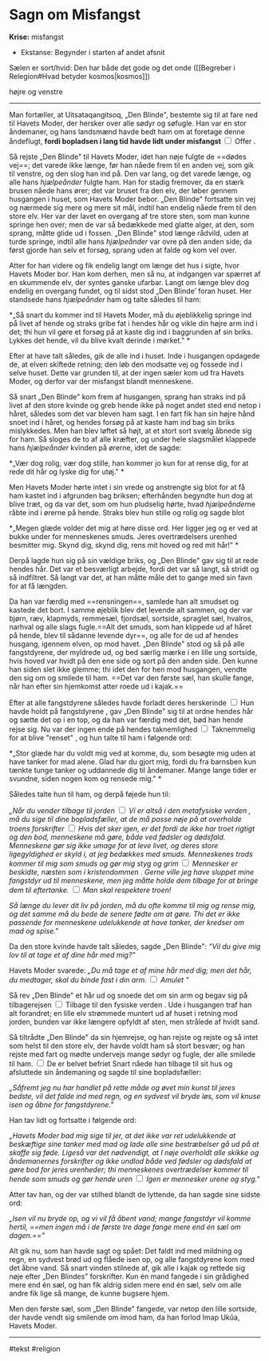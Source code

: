 # Sagn om Misfangst
**Krise:** misfangst

- Ekstanse: Begynder i starten af andet afsnit

Sælen er sort/hvid: Den har både det gode og det onde ([[Begreber i Relegion#Hvad betyder kosmos|kosmos]])

højre og venstre

---

<label class="ob-comment" title="" style="">Man fortæller, at Uitsataqangitsoq, „Den Blinde", bestemte sig til at fare ned til Havets Moder, der hersker over alle sødyr og søfugle. Han var en stor åndemaner, og hans landsmænd havde bedt ham om at foretage denne åndeflugt,  **fordi bopladsen i lang tid havde lidt under misfangst** <input type="checkbox"> <span style=""> Offer </span></label>. 

Så rejste „Den Blinde" til Havets Moder, idet han nøje fulgte de ==dødes vej==; det varede ikke længe, før han nåede frem til en anden vej, som gik til venstre, og den slog han ind på. Den var lang, og det varede længe, og alle hans *hjælpeånder* fulgte ham. Han for stadig fremover, da en stærk brusen nåede hans ører; det var bruset fra den elv, der løber gennem husgangen i huset, som Havets Moder bebor. „Den Blinde" fortsatte sin vej og nærmede sig mere og mere sit mål, indtil han endelig nåede frem til den store elv. Her var der lavet en overgang af tre store sten, som man kunne springe hen over; men de var så bedækkede med glatte alger, at den, som sprang, måtte glide ud i fossen. „Den Blinde" stod længe rådvild, uden at turde springe, indtil alle hans *hjælpeånder* var ovre på den anden side; da først gjorde han selv et forsøg, sprang uden at falde og kom vel over. 


Atter for han videre og fik endelig langt om længe det hus i sigte, hvor Havets Moder bor. Han kom derhen, men så nu, at indgangen var spærret af en skummende elv, der syntes ganske ufarbar. Langt om længe blev dog endelig en overgang fundet, og til sidst stod „Den Blinde’ foran huset. Her standsede hans *hjælpeånder* ham og talte således til ham: 

*„Så snart du kommer ind til Havets Moder, må du øjeblikkelig springe ind på livet af hende og straks gribe fat i hendes hår og vikle din højre arm ind i det; thi hun vil gøre et forsøg på at kaste dig ind i baggrunden af sin briks. Lykkes det hende, vil du blive kvalt derinde i mørket." *

Efter at have talt således, gik de alle ind i huset. Inde i husgangen opdagede de, at elven skiftede retning; den løb den modsatte vej og fossede ind i selve huset. Dette var grunden til, at der ingen sæler kom ud fra Havets Moder, og derfor var der misfangst blandt menneskene. 

Så snart „Den Blinde" kom frem af husgangen, sprang han straks ind på livet af den store kvinde og greb hende ikke på noget andet sted end netop i håret, således som det var bleven ham sagt. I en fart fik han sin højre hånd snoet ind i håret, og hendes forsøg på at kaste ham ind bag sin briks mislykkedes. Men han blev løftet så højt, at et stort sort svælg åbnede sig for ham. Så sloges de to af alle kræfter, og under hele slagsmålet klappede hans *hjælpeånder* kvinden på ørerne, idet de sagde: 

*„Vær dog rolig, vær dog stille, han kommer jo kun for at rense dig, for at rede dit hår og lyske dig for utøj." *

Men Havets Moder hørte intet i sin vrede og anstrengte sig blot for at få ham kastet ind i afgrunden bag briksen; efterhånden begyndte hun dog at blive træt, og da var det, som om hun pludselig hørte, hvad *hjælpeånder*ne råbte ind i ørerne på hende. Straks blev hun stille og rolig og sagde blot 
	
*„Megen glæde volder det mig at høre disse ord. Her ligger jeg og er ved at bukke under for menneskenes smuds. Jeres overtrædelsers urenhed besmitter mig. Skynd dig, skynd dig, rens mit hoved og red mit hår!" *

Derpå lagde hun sig på sin vældige briks, og „Den Blinde" gav sig til at rede hendes hår. Det var et besværligt arbejde, fordi det var så langt, så stridt og så indfiltret. Så langt var det, at han måtte måle det to gange med sin favn for at få længden. 

Da han var færdig med ==rensningen==, samlede han alt smudset og kastede det bort. I samme øjeblik blev det levende alt sammen, og der var bjørn, ræv, klapmyds, remmesæl, fjordsæl, sortside, spraglet sæl, hvalros, narhval og alle slags fugle.==Alt det smuds, som han klippede ud af håret på hende, blev til sådanne levende dyr==, og alle for de ud af hendes husgang, igennem elven, op mod havet. „Den Blinde" stod og så på alle fangstdyrene, der myldrede ud, og bed særlig mærke i en lille ung sortside, hvis hoved var hvidt på den ene side og sort på den anden side. Den kunne han siden slet ikke glemme; thi idet den for hen mod husgangen, vendte den sig om og smilede til ham. ==Det var den første sæl, han skulle fange, når han efter sin hjemkomst atter roede ud i kajak.==

<label class="ob-comment" title="" style=""> Efter at alle fangstdyrene således havde forladt deres herskerinde <input type="checkbox"> <span style=""> Hun havde holdt på fangstdyrene </span></label>, gav „Den Blinde" sig til at ordne hendes hår og sætte det op i en top, og da han var færdig med det, bød han hende rejse sig. Nu var der ingen ende på <label class="ob-comment" title="" style=""> hendes taknemlighed <input type="checkbox"> <span style=""> Taknemmelig for at blive "renset" </span></label>, og hun talte til ham i følgende ord: 

*„Stor glæde har du voldt mig ved at komme, du, som besøgte mig uden at have tanker for mad alene. Glad har du gjort mig, fordi du fra barnsben kun tænkte tunge tanker og uddannede dig til åndemaner. Mange lange tider er svundne, siden nogen kom og rensede mig." *

Således talte hun til ham, og derpå føjede hun til: 

*„Når du vender tilbage til <label class="ob-comment" title="" style=""> jorden <input type="checkbox"> <span style=""> Vi er altså i den metafysiske verden </span></label>, må du sige til dine bopladsfæller, at de må passe <label class="ob-comment" title="" style=""> nøje på at overholde troens forskrifter <input type="checkbox"> <span style=""> Hvis det sker igen, er det fordi de ikke har troet rigtigt </span></label> og den bod, menneskene må gøre, både ved fødsler og dødsfald. Menneskene gør sig ikke umage for at leve livet, og deres store ligegyldighed er skyld i, at jeg bedækkes med smuds. <label class="ob-comment" title="" style=""> Menneskenes trods kommer til mig som smuds og gør mig styg og grim <input type="checkbox"> <span style=""> Mennesker er beskidte, næsten som i kristendommen </span></label>. <label class="ob-comment" title="" style=""> Gerne ville jeg have sluppet mine fangstdyr ud til menneskene, men jeg måtte holde dem tilbage for at bringe dem til eftertanke. <input type="checkbox"> <span style=""> Man skal  respektere troen!</span></label>*

*Så længe du lever dit liv på jorden, må du ofte komme til mig og rense mig, og det samme må du bede de senere fødte om at gøre. Thi det er ikke passende for menneskene udelukkende at have tanker, der kredser om mad og spise."*

Da den store kvinde havde talt således, sagde „Den Blinde": *”Vil du give mig lov til at tage et af dine hår med mig?"* 

Havets Moder svarede: *„Du må tage et af mine hår med dig; <label class="ob-comment" title="" style=""> men det hår, du medtager, skal du binde fast i din arm. <input type="checkbox"> <span style=""> Amulet </span></label>"*

Så rev „Den Blinde" et hår ud og snoede det om sin arm og begav sig på <label class="ob-comment" title="" style=""> tilbagerejsen <input type="checkbox"> <span style=""> Tilbage til den fysiske verden </span></label>. Ude i husgangen traf han alt forandret; en lille elv strømmede muntert ud af huset i retning mod jorden, bunden var ikke længere opfyldt af sten, men strålede af hvidt sand. 

Så tiltrådte „Den Blinde" da sin hjemrejse, og han rejste og rejste og så intet som helst til den store elv, der havde voldt ham så stort besvær; og han rejste med fart og <label class="ob-comment" title="" style=""> mødte undervejs mange sødyr og fugle, der alle smilede til ham. <input type="checkbox"> <span style=""> De er belvet befriet </span></label> Snart nåede han tilbage til sit hus og afsluttede sin åndemaning og sagde til sine bopladsfæller: 

*„Såfremt jeg nu har handlet på rette måde og øvet min kunst til jeres bedste, vil det falde ind med regn, og en sydvest vil bryde løs, som vil knuse isen og åbne for fangstdyrene."* 

Han tav lidt og fortsatte i følgende ord: 

*„Havets Moder bad mig sige til jer, at det ikke var ret udelukkende at beskæftige sine tanker med mad og lade alle sine bestræbelser gå ud på at skaffe sig føde. Ligeså var det nødvendigt, at I nøje overholdt alle skikke og åndemanernes forskrifter og ikke undlod både ved fødsler og dødsfald at gøre bod for jeres urenheder; <label class="ob-comment" title="" style=""> thi menneskenes overtrædelser kommer til hende som smuds og gør hende uren <input type="checkbox"> <span style=""> Igen er mennesker urene </span></label> og styg."* 

Atter tav han, og der var stilhed blandt de lyttende, da han sagde sine sidste ord: 

*„Isen vil nu bryde op, og vi vil få åbent vand; mange fangstdyr vil komme hertil, ==men ingen må i de første tre dage fange mere end én sæl om dagen.=="*

Alt gik nu, som han havde sagt og spået: Det faldt ind med mildning og regn, en sydvest brød ud og flåede isen op, og alle fangstdyrene kom med det åbne vand. Så snart vinden stilnede af, gik alle i kajak og rettede sig nøje efter „Den Blindes” forskrifter. Kun én mand fangede i sin grådighed mere end én sæl, og han fik aldrig siden mere end én sæl, selv om alle andre fik lige så mange, de kunne bugsere hjem. 

Men den første sæl, som „Den Blinde" fangede, var netop den lille sortside, der havde vendt sig smilende om imod ham, da han forlod Imap Ukûa, Havets Moder.
	
---
#tekst 
#religion 